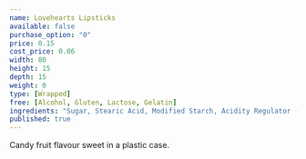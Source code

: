 ```yaml
---
name: Lovehearts Lipsticks
available: false
purchase_option: "0"
price: 0.15
cost_price: 0.06
width: 80
height: 15
depth: 15
weight: 0
type: [Wrapped]
free: [Alcohol, Gluten, Lactose, Gelatin]
ingredients: "Sugar, Stearic Acid, Modified Starch, Acidity Regulator (Tartaric Acid), Cornflour, Magnesium Stearate. Colours: Anthocyanins"
published: true
---
```

Candy fruit flavour sweet in a plastic case.